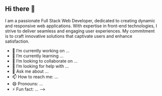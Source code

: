 ## Hi there 👋

I am a passionate Full Stack Web Developer, dedicated to creating dynamic and responsive web applications. With expertise in front-end technologies, I strive to deliver seamless and engaging user experiences. My commitment is to craft innovative solutions that captivate users and enhance satisfaction.

- 🔭 I’m currently working on ...
- 🌱 I’m currently learning ...
- 👯 I’m looking to collaborate on ...
- 🤔 I’m looking for help with ...
- 💬 Ask me about ...
- 📫 How to reach me: ...
- 😄 Pronouns: ...
- ⚡ Fun fact: ...
-->

